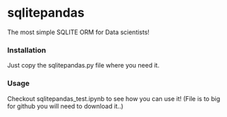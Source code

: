 # sqlitepandas
The most simple SQLITE ORM for Data scientists!



### Installation

Just copy the sqlitepandas.py file where you need it.

### Usage

Checkout sqlitepandas_test.ipynb to see how you can use it! (File is to big for github you will need to download it..)

